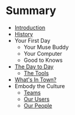 # Summary

* [Introduction](README.md)
* [History](history.md)
* Your First Day
   * Your Muse Buddy
   * Your Computer
   * Good to Knows
* [The Day to Day](the_day_to_day.md)
   * [The Tools](tools.md)
* [What's In Town?](whats_in_town.md)
* Embody the Culture
   * [Teams](teams.md)
   * [Our Users](our_users.md)
   * [Our People](our_people.md)

